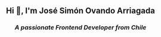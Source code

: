 <h2 align="center">Hi 👋, I'm José Simón Ovando Arriagada</h1>
<h3 align="center"><em>A passionate Frontend Developer from Chile</em></h3>
